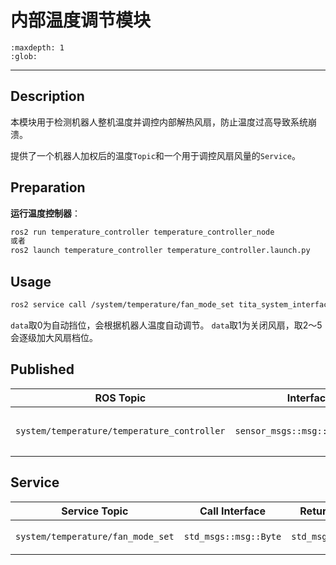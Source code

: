 # 内部温度调节模块

```{toctree}
:maxdepth: 1
:glob:
```

------

## Description
​	本模块用于检测机器人整机温度并调控内部解热风扇，防止温度过高导致系统崩溃。
   
   提供了一个机器人加权后的温度``Topic``和一个用于调控风扇风量的``Service``。

## Preparation
**运行温度控制器**：
```bash
ros2 run temperature_controller temperature_controller_node
或者
ros2 launch temperature_controller temperature_controller.launch.py
```

## Usage
```bash
ros2 service call /system/temperature/fan_mode_set tita_system_interfaces/srv/FanModeSetSrv "{fan_mode: {data: 0x01}}"
```
`data`取0为自动挡位，会根据机器人温度自动调节。
`data`取1为关闭风扇，取2～5会逐级加大风扇档位。


## Published

| ROS Topic |       Interface        | Frame ID |    Description    |
| :-------: | :--------------------: | :------: | :---------------: |
|    `system/temperature/temperature_controller`    | `sensor_msgs::msg::Temperature` |  `/weighted_temperature_info`  | 发布机器人加权后的综合温度 1Hz |

## Service

| Service Topic |     Call Interface     |    Return Interface    |       Description        |
| :-----------: | :--------------------: | :--------------------: | :----------------------: |
| `system/temperature/fan_mode_set`  | `std_msgs::msg::Byte` | `std_msgs::msg::Bool` |    一个service的案例     |


